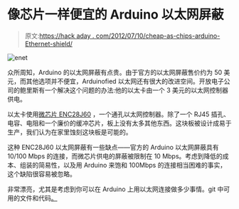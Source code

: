 # 像芯片一样便宜的 Arduino 以太网屏蔽

> 原文:[https://hack aday . com/2012/07/10/cheap-as-chips-arduino-Ethernet-shield/](https://hackaday.com/2012/07/10/cheap-as-chips-arduino-ethernet-shield/)

![](../Images/dac29b3ef12e537a8a7e2780dc296bee.png "enet")

众所周知，Arduino 的以太网屏蔽有点贵。由于官方的以太网屏蔽售价约为 50 美元，而其他选项并不便宜，Arduinofied 以太网还有很大的改进空间。开放电子公司的鲍里斯有一个解决这个问题的办法:他的以太卡由一个 3 美元的以太网控制器供电。

以太卡使用[微芯片 ENC28J60](http://www.microchip.com/wwwproducts/Devices.aspx?dDocName=en022889) ，一个通孔以太网控制器。除了一个 RJ45 插孔、电容、电阻和一个廉价的缓冲芯片，板上没有太多其他东西。这块板被设计成易于生产，我们认为在家里蚀刻这块板是可能的。

这种 ENC28J60 以太网屏蔽有一些缺点——官方的 Arduino 以太网屏蔽具有 10/100 Mbps 的连接，而微芯片供电的屏蔽被限制在 10 Mbps。考虑到降低的成本、组装的简易性，以及用 Arduino 来饱和 100Mbps 的连接相当困难的事实，这个缺陷很容易被忽略。

非常漂亮，尤其是考虑到你可以在 Arduino 上用以太网连接做多少事情。git 中可用的文件和代码[。](https://github.com/jcw/ethercard)